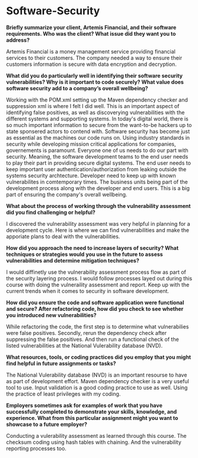 # Software-Security
**Briefly summarize your client, Artemis Financial, and their software requirements. Who was the client? What issue did they want you to address?**

Artemis Financial is a money management service providing financial services to their customers. The company needed a way to ensure their customers information is secure with data encryption and decryption.

**What did you do particularly well in identifying their software security vulnerabilities? Why is it important to code securely? What value does software security add to a company’s overall wellbeing?**

Working with the POM.xml setting up the Maven dependency checker and suppression xml is where I felt I did well. This is an important aspect of identifying false positives, as well as discoverying vulnerabilities with the different systems and supporting systems. In today's digital world, there is so much important information to secure from the want-to-be hackers up to state sponsered actors to contend with. Software security has become just as essential as the machines our code runs on. Using industry standards in security while developing mission critical applications for companies, governements is paramount. Everyone one of us needs to do our part with security. Meaning, the software development teams to the end user needs to play their part in providing secure digital systems. The end user needs to keep important user authentication/authorization from leaking outside the systems security archtecture. Developer need to keep up with known vulnerabilites in comtemporary times. The business units being part of the development process along with the developer and end users. This is a big part of ensuring the company's overall wellbeing.  

**What about the process of working through the vulnerability assessment did you find challenging or helpful?**

I discovered the vulnerability assessment was very helpful in planning for a development cycle. Here is where we can find vulnerabilities and make the apporiate plans to deal with the vulnerabilities. 

**How did you approach the need to increase layers of security? What techniques or strategies would you use in the future to assess vulnerabilities and determine mitigation techniques?**

I would diffinetly use the vulnerability assessment process flow as part of the security layering process. I would follow processes layed out during this course with doing the vulneraility assessment and report. Keep up with the current trends when it comes to security in software development. 

**How did you ensure the code and software application were functional and secure? After refactoring code, how did you check to see whether you introduced new vulnerabilities?**

While refactoring the code, the first step is to determine what vulnerabilies were false positives. Secondly, rerun the dependency check after suppressing the false positives. And then run a functional check of the listed vulnerabilities at the National Vulerability database (NVD).

**What resources, tools, or coding practices did you employ that you might find helpful in future assignments or tasks?**

The National Vulerability database (NVD) is an important resourse to have as part of development effort. Maven dependency checker is a very useful tool to use. Input validation is a good coding practice to use as well. Using the practice of least privileges with my coding. 

**Employers sometimes ask for examples of work that you have successfully completed to demonstrate your skills, knowledge, and experience. What from this particular assignment might you want to showcase to a future employer?**

Conducting a vulerability assessment as learned through this course. The checksum coding using hash tables with chaining. And the vulnerability reporting processes too.
